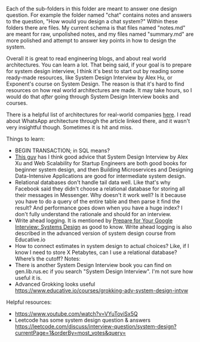 Each of the sub-folders in this folder are meant to answer one design question.
For example the folder named "chat" contains notes and answers to the question, "How would you design a chat system?"
Within these folders there are files. My current schema is that files named "notes.md" are meant for raw, unpolished notes,
and my files named "summary.md" are more polished and attempt to answer key points in how to design the system.

Overall it is great to read engineering blogs, and about real world architectures. You can learn a lot. That being said,
if your goal is to prepare for system design interview, I think it's best to start out by reading some ready-made resources,
like System Design Interview by Alex Hu, or Exponent's course on System Design. The reason is that it's hard to find
resources on how real world architectures are made. It may take hours, so I would do that *after* going through System
Design Interview books and courses.

There is a helpful list of architectures for real-world companies [here](https://github.com/donnemartin/system-design-primer#company-architectures).
I read about WhatsApp architecture through the article linked there, and it wasn't very insightful though. Sometimes
it is hit and miss.

Things to learn:
* BEGIN TRANSACTION; in SQL means?
* [This guy](https://youtu.be/9N2S3JZffeg) has I think good advice that System Design Interview by Alex Xu and
  Web Scalability for Startup Engineers are both good books for beginner system design, and then Building Microservices and
  Designing Data-Intensive Applications are good for intermediate system design.
* Relational databases don't handle tail data well. Like that's why Facebook said they didn't choose a relational database
  for storing all their messages in Messenger. Why doesn't it work well? Is it because you have to do a query of the
  entire table and then parse it find the result? And performance goes down when you have a huge index? I don't
  fully understand the rationale and should for an interview.
* Write ahead logging. It is mentioned by [Prepare for Your Google Interview: Systems Design](https://youtu.be/Gg318hR5JY0)
  as good to know. Write ahead logging is also described in the advanced version of system design course from Educative.io
* How to connect estimates in system design to actual choices? Like, if I know I need to store X Petabytes, can I use a
  relational database? Where’s the cutoff?
Notes:
* There is another System Design Interview book you can find on gen.lib.rus.ec if you search "System Design Interview".
I'm not sure how useful it is.
* Advanced Grokking looks useful https://www.educative.io/courses/grokking-adv-system-design-intvw



Helpful resources:
* https://www.youtube.com/watch?v=VYuToviSx5Q
* Leetcode has some system design question & answers https://leetcode.com/discuss/interview-question/system-design?currentPage=1&orderBy=most_votes&query=